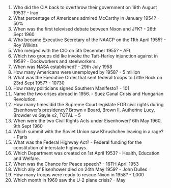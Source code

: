 1. Who did the CIA back to overthrow their government on 19th August 1953? - Iran
2. What percentage of Americans admired McCarthy in January 1954? - 50%
3. When was the first televised debate between Nixon and JFK? - 26th Sept 1960
4. Who became Executive Secretary of the NAACP on the 11th April 1955? - Roy Wilkins
5. Who merged with the CIO on 5th December 1955? - AFL
6. Which two groups did Ike invoke the Taft-Harley injunction against in 1959? - Dockworkers and steelworkers.
7. When was NASA established? - 29th July 1958
8. How many Americans were unemployed by 1958? - 5 million
9. What was the Executive Order that sent federal troops to Little Rock on 23rd Sept 1957? - 10730
10. How many politicians signed Southern Manifesto? - 101
11. Name the two crises abroad in 1956. - Suez Canal Crisis and Hungarian Revolution.
12. How many times did the Supreme Court legislate FOR civil rights during Eisenhower’s presidency? Brown v Board, Brown II, Autherine Lucy, Browder vs Gayle x2, TOTAL – 5
13. When were the two Civil Rights Acts under Eisenhower? 6th May 1960, 9th Sept 1960
14. Which summit with the Soviet Union saw Khrushchev leaving in a rage? - Paris
15. What was the Federal Highway Act? - Federal funding for the constitution of interstate highways.
16. Which Department was created on 1st April 1953? - Health, Education and Welfare.
17. When was the Chance for Peace speech? - 16TH April 1953
18. Which ally of Eisenhower died on 24th May 1959? - John Dulles
19. How many troops were ready to rescue Nixon in 1958? - 1,000
20. Which month in 1960 saw the U-2 plane crisis? - May
